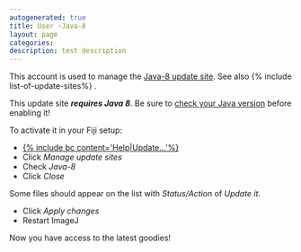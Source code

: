 ```yaml
---
autogenerated: true
title: User ›Java-8
layout: page
categories: 
description: test description
---
```


This account is used to manage the [Java-8 update site](http://sites.imagej.net/Java-8/). See also {% include list-of-update-sites%}
.

This update site ***requires Java 8***. Be sure to [check your Java version](Troubleshooting#Checking_the_Java_version) before enabling it!

To activate it in your Fiji setup:

-   [{% include bc content='Help|Update...'%}](/update-sites)
-   Click *Manage update sites*
-   Check *Java-8*
-   Click *Close*

Some files should appear on the list with *Status/Action* of *Update it*.

-   Click *Apply changes*
-   Restart ImageJ

Now you have access to the latest goodies!
